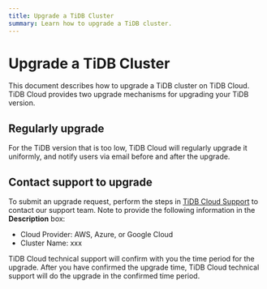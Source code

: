```yaml
---
title: Upgrade a TiDB Cluster
summary: Learn how to upgrade a TiDB cluster.
---
```


# Upgrade a TiDB Cluster

This document describes how to upgrade a TiDB cluster on TiDB Cloud. TiDB Cloud provides two upgrade mechanisms for upgrading your TiDB version.

## Regularly upgrade

For the TiDB version that is too low, TiDB Cloud will regularly upgrade it uniformly, and notify users via email before and after the upgrade.

## Contact support to upgrade

To submit an upgrade request, perform the steps in [TiDB Cloud Support](/tidb-cloud/tidb-cloud-support.md) to contact our support team. Note to provide the following information in the **Description** box:

- Cloud Provider: AWS, Azure, or Google Cloud
- Cluster Name: xxx

TiDB Cloud technical support will confirm with you the time period for the upgrade. After you have confirmed the upgrade time, TiDB Cloud technical support will do the upgrade in the confirmed time period.
